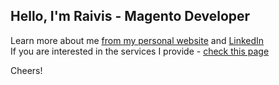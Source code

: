 ## Hello, I'm Raivis - Magento Developer

Learn more about me [from my personal website](https://raivis.com/) and [LinkedIn](https://www.linkedin.com/in/raivis-vitols/)  
If you are interested in the services I provide - [check this page](https://raivis.com/services/)

Cheers!
